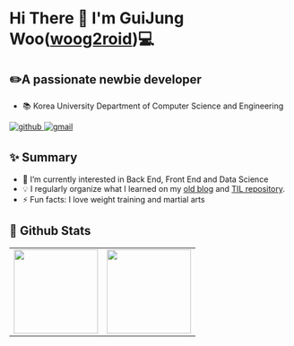 
# Hi There 👋 I'm GuiJung Woo([woog2roid](https://github.com/woog2roid))💻
## ✏️A passionate newbie developer
- 📚 Korea University Department of Computer Science and Engineering

<a href="https://github.com/woog2roid" target="_blank">
<img src="https://img.shields.io/badge/github-%2324292e.svg?&style=for-the-badge&logo=github&logoColor=white" alt=github style="margin-bottom: 5px;" />
</a>
<a href="mailto:wooguijung@korea.ac.kr" target="_blank">
 <img src = "https://img.shields.io/badge/Gmail-D14836?style=for-the-badge&logo=gmail&logoColor=white"  alt=gmail style="margin-bottom: 5px;" />
</a>

## ✨ Summary
- 🌱 I’m currently interested in Back End, Front End and Data Science
- 💡 I regularly organize what I learned on my [old blog](https://woog2roid.github.io/old-blog) and [TIL repository](https://github.com/woog2roid/TIL). 
- ⚡ Fun facts: I love weight training and martial arts 

## 💫 Github Stats
<table><tr>
<td valign="top" width="50%">
<img src="https://github-readme-stats.vercel.app/api?username=woog2roid&show_icons=true&count_private=true&hide_border=true" style="height: 150px" /></td>

<td valign="top" width="50%">
<img src="https://github-readme-stats.vercel.app/api/top-langs/?username=woog2roid&hide_border=true&layout=compact" style="height: 150px" /></td>
</tr></table>  
